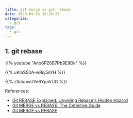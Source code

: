 ```yaml
---
title: git merge vs git rebase
date: 2023-09-15 10:20:23
categories:
  - git
tags:
  - git
---
```


## 1. git rebase



{{% youtube "Ano6PZ6B7Pb9E9Dk" %}}



{{% uKmS50A-wRiy5nYH %}}



{{% zSduuwUYe6YpoVUG %}}





References:

- [Git REBASE Explained: Unveiling Rebase's Hidden Hazard](https://youtu.be/qZDF7EPiS0g?si=eoba--QcRwAdK2Bk)
- [Git MERGE vs REBASE: The Definitive Guide](https://youtu.be/zOnwgxiC0OA?si=zUXhbnfTX7Ve8BiJ)
- [Git MERGE vs REBASE](https://youtu.be/CRlGDDprdOQ?si=zSduuwUYe6YpoVUG)